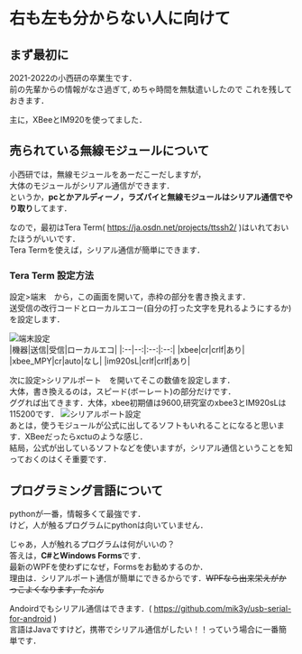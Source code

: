 # 右も左も分からない人に向けて

## まず最初に
2021-2022の小西研の卒業生です．  
前の先輩からの情報がなさ過ぎて,
めちゃ時間を無駄遣いしたので
これを残しておきます．  
  
主に，XBeeとIM920を使ってました．
  
## 売られている無線モジュールについて  
小西研では，無線モジュールをあーだこーだしますが，  
大体のモジュールがシリアル通信ができます．  
というか，**pcとかアルディーノ，ラズパイと無線モジュールはシリアル通信でやり取り**してます．  
  
なので，最初はTera Term( https://ja.osdn.net/projects/ttssh2/ )はいれておいたほうがいいです．  
Tera Termを使えば，シリアル通信が簡単にできます．
  
### Tera Term 設定方法  
設定>端末　から，この画面を開いて，赤枠の部分を書き換えます．  
送受信の改行コードとローカルエコー(自分の打った文字を見れるようにするか)を設定します．  
  
![端末設定](https://pbs.twimg.com/media/FLjGP4BVkAY8ODG?format=png&name=small "端末設定")  
|機器|送信|受信|ローカルエコ|
|:--|--:|:--:|:--:|
|xbee|cr|crlf|あり|
|xbee_MPY|cr|auto|なし|
|im920sL|crlf|crlf|あり|
  
次に設定>シリアルポート　を開いてそこの数値を設定します．  
大体，書き換えるのは，スピード(ボーレート)の部分だけです．  
ググれば出てきます．大体，xbee初期値は9600,研究室のxbee3とIM920sLは115200です．
![シリアルポート設定](https://pbs.twimg.com/media/FLjGRn8VUAAhy3p?format=png&name=small "シリアルポート設定")  
あとは，使うモジュールが公式に出してるソフトもいれることになると思います．XBeeだったらxctuのような感じ．  
結局，公式が出しているソフトなどを使いますが，シリアル通信ということを知っておくのはくそ重要です．  

## プログラミング言語について  
pythonが一番，情報多くて最強です．  
けど，人が触るプログラムにpythonは向いていません．  
  
じゃあ，人が触れるプログラムは何がいいの？  
答えは，**C#とWindows Forms**です．  
最新のWPFを使わずになぜ，Formsをお勧めするのか．  
理由は．シリアルポート通信が簡単にできるからです．~~WPFなら出来栄えがかっこよくなります，たぶん~~  
  
Andoirdでもシリアル通信はできます．( https://github.com/mik3y/usb-serial-for-android )  
言語はJavaですけど，携帯でシリアル通信がしたい！！っていう場合に一番簡単です．
